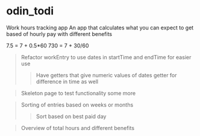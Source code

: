 # odin_todi

Work hours tracking app
An app that calculates what you can expect to get based of hourly pay with different benefits

7.5 = 7 + 0.5*60
730 = 7 + 30/60

> Refactor workEntry to use dates in startTime and endTime for easier use
>> Have getters that give numeric values of dates
>> getter for difference in time as well

> Skeleton page to test functionality some more

> Sorting of entries based on weeks or months
>> Sort based on best paid day

> Overview of total hours and different benefits
